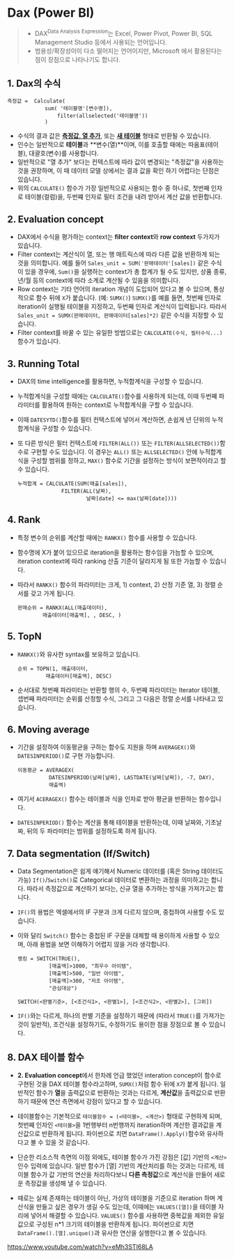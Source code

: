 # Dax (Power BI)

> - DAX<sup>Data Analysis Expression</sup>는 Excel, Power Pivot, Power BI, SQL Management Studio 등에서 사용되는 언어입니다.
> - 범용성/확장성이이 다소 떨어지는 언어이지만, Microsoft 에서 활용된다는 점이 장점으로 나타나기도 합니다.

## 1. Dax의 수식

```dax
측정값 =  Calculate(
			sum( '테이블명'[변수명]),
				filter(allselected('테이블명'))
			)
```

- 수식의 결과 값은 **<u>측정값, 열 추가</u>**, 또는 **<u>새 테이블</u>** 형태로 반환될 수 있습니다.
- 인수는 일반적으로 **테이블**과 **변수(열)**이며, 이를 호출할 때에는 따옴표(테이블), 대괄호(변수)를 사용합니다.
- 일반적으로 "열 추가" 보다는 컨텍스트에 따라 값이 변경되는 "측정값"을 사용하는 것을 권장하며, 이 때 데이터 모델 상에서는 결과 값을 확인 하기 어렵다는 단점은 있습니다.
- 위의 `CALCULATE()` 함수가 가장 일반적으로 사용되는 함수 중 하나로, 첫번째 인자로 테이블(컬럼)을, 두번쨰 인자로 필터 조건을 내려 받아서 계산 값을 반환합니다.

## 2. Evaluation concept

- DAX에서 수식을 평가하는 context는 **filter context**와 **row context** 두가지가 있습니다.
- Filter context는 계산식이 열, 또는 행 매트릭스에 따라 다른 값을 반환하게 되는 것을 의미합니다.
  예를 들어 `Sales_unit = SUM('판매데이터'[sales])` 같은 수식이 있을 경우에, `Sum()`을 실행하는 context가 총 합계가 될 수도 있지만, 상품 종류, 년/월 등의 context에 따라 소계로 계산될 수 있음을 의미합니다.
- Row context는 기타 언어의 iteration 개념이 도입되어 있다고 볼 수 있으며, 통상적으로 함수 뒤에 `X`가 붙습니다. (예: `SUMX()`)
  `SUMX()`를 예를 들면, 첫번째 인자로 iteration이 실행될 테이블을 지정하고, 두번째 인자로 계산식이 입력됩니다. 따라서 `Sales_unit = SUMX(판매데이터, 판매데이터[sales]*2)` 같은 수식을 지정할 수 있습니다.
- Filter context를 바꿀 수 있는 유일한 방법으로는 `CALCULATE(수식, 필터수식...)` 함수가 있습니다.

## 3. Running Total

- DAX의 time intelligence를 활용하면, 누적합계식을 구성할 수 있습니다.

- 누적합계식을 구성할 때에는 `CALCULATE()`함수를 사용하게 되는데, 이때 두번째 파라미터를 활용하여 원하는 context로 누적합계식을 구할 수 있습니다.

- 이때 `DATESYTD()`함수를 필터 컨택스트에 넣어서 계산하면, 손쉽게 년 단위의 누적합계식을 구성할 수 있습니다.

- 또 다른 방식은 필터 컨텍스트에  `FILTER(ALL())` 또는 `FILTER(ALLSELECTED())`함수로  구현할 수도 있습니다. 이 경우는 `ALL()` 또는 `ALLSELECTED()` 안에 누적합계식을 구성할 범위를 정하고, `MAX()` 함수로 기간을 설정하는 방식이 보편적이라고 할 수 있습니다.

  ```DAX
  누적합계 = CALCULATE(SUM(매출[sales]),
  				FILTER(ALL(날짜),
  						날짜[date] <= max(날짜[date])))
  ```

## 4. Rank

- 특정 변수의 순위를 계산할 때에는 `RANKX()` 함수를 사용할 수 있습니다.

- 함수명에 X가 붙어 있으므로 iteration을 활용하는 함수임을 가늠할 수 있으며, iteration context에 따라 ranking 산출 기준이 달라지게 됨 또한 가늠할 수 있습니다.

- 따라서 `RANKX()` 함수의 파라미터는 크게, 1) context, 2) 산정 기준 열, 3) 정렬 순서를 갖고 가게 됩니다.

  ```DAX
  판매순위 = RANKX(ALL(매출데이터),
  		  매출데이터[매출액], , DESC, )
  ```

## 5. TopN

- `RANKX()`와 유사한 syntax를 보유하고 있습니다.

  ```DAX
  순위 = TOPN(1, 매출데이터,
  		   매출데이터[매출액], DESC)
  ```

- 순서대로 첫번째 파라미터는 반환할 행의 수, 두번째 파라미터는 Iterator 테이블, 셉번째 파라미터는 순위를 산정할 수식, 그리고 그 다음은 정렬 순서를 나타내고 있습니다.

## 6.  Moving average

- 기간을 설정하여 이동평균을 구하는 함수도 지원을 하며 `AVERAGEX()`와 `DATESINPERIOD()`로 구현 가능합니다.

  ```DAX
  이동평균 = AVERAGEX(
  			DATESINPERIOD(날짜[날짜], LASTDATE(날짜[날짜]), -7, DAY),
  			매출액)
  ```

- 여기서 `ACERAGEX()` 함수는 테이블과 식을 인자로 받아 평균을 반환하는 함수입니다.

- `DATESINPERIOD()` 함수는 계산을 통해 테이블을 반환하는데, 이때 날짜와, 기초날짜, 뒤의 두 파라미터는 범위를 설정하도록 하게 됩니다.

## 7. Data segmentation (If/Switch)

- Data Segmentation은 쉽게 얘기해서 Numeric 데이터를 (혹은 String 데이터도 가능) `If()`/`Switch()`로 Categorical 데이터로 변환하는 과정을 의미하고는 합니다. 따라서 측정값으로 계산하기 보다는, 신규 열을 추가하는 방식을 가져가고는 합니다.

- `IF()`의 용법은 엑셀에서의 IF 구분과  크게 다르지 않으며, 중첩하여 사용할 수도 있습니다.

- 이와 달리 `Switch()` 함수는 중첩된 IF 구문을 대체할 때 용이하게 사용할 수 있으며, 아래 용법을 보면 이해하기 어렵지 않을 거라 생각합니다.

  ```DAX
  랭킹 = SWITCH(TRUE(),
  			[매출액]>1000, "최우수 아이템",
  			[매출액]>500, "일반 아이템",
  			[매출액]>300, "저조 아이템",
  			"관심대상")
  			
  SWITCH(<판별기준>, [<조건식1>, <판별1>], [<조건식2>, <판별2>], [그외])
  ```

- `IF()`와는 다르게, 하나의 판별 기준을 설정하기 때문에 (따라서 `TRUE()`를 가져가는 것이 일반적), 조건식을 설정하기도, 수정하기도 용이한 점을 장점으로 볼 수 있습니다.

## 8. DAX 테이블 함수

- **2. Evaluation concept**에서 한차례 언급 했었던 interation concept이 함수로 구현된 것을 DAX 테이블 함수라고하며, `SUMX()`처럼 함수 뒤에 `X`가 붙게 됩니다. 일반적인 함수가 **열**을 출력값으로 반환하는 것과는 다르게, **계산값**을 출력값으로 반환하기 때문에 연산 측면에서 강점이 있다고 할 수 있습니다.

- 테이블함수는 기본적으로 `테이블함수 = (<테이블>, <계산>)` 형태로 구현하게 되며, 첫번째 인자인 `<테이블>`을 1번행부터 n번행까지 iteration하며 계산한 결과값을 계산값으로 반환하게 됩니다. 파이썬으로 치면 `DataFrame().Apply()`함수와 유사하다고 볼 수 있을 것 같습니다.

- 단순한 리소스적 측면의 이점 외에도, 테이블 함수가 가진 강점은 [값] 기반의 `<계산>` 인수 입력에 있습니다. 일반 함수가 [열] 기반의 계산처리를 하는 것과는 다르게, 테이블 함수가 값 기반의 연산을 처리하다보니 **다른 측정값**으로 계산식을 만들어 새로운 측정값을 생성해 낼 수 있습니다.

- 때로는 실제 존재하는 테이블이 아닌, 가상의 테이블을 기준으로 iteration 하며 계산식을 만들고 싶은 경우가 생길 수도 있는데, 이때에는 `VALUES([열])`을 테이블 자리에 넣어서 해결할 수 있습니다. `VALUES()` 함수를 사용하면 중복값을 제외한 유일값으로 구성된 n*1 크기의 테이블을 반환하게 됩니다. 파이썬으로 치면 `DataFrame().[열].unique()`과 유사한 연산을 실행한다고 볼 수 있습니다.

 

https://www.youtube.com/watch?v=eMh3STI68LA
